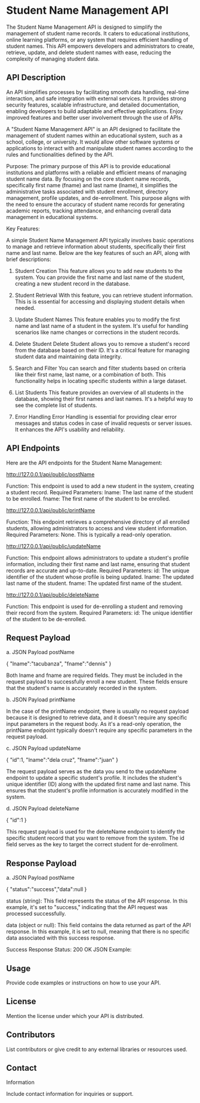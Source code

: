 # Student Name Management API

The Student Name Management API is designed to simplify the management of student name records. It caters to educational institutions, online learning platforms, or any system that requires efficient handling of student names. This API empowers developers and administrators to create, retrieve, update, and delete student names with ease, reducing the complexity of managing student data.

## API Description
An API simplifies processes by facilitating smooth data handling, real-time interaction, and safe integration with external services. It provides strong security features, scalable infrastructure, and detailed documentation, enabling developers to build adaptable and effective applications. Enjoy improved features and better user involvement through the use of APIs.

A "Student Name Management API" is an API designed to facilitate the management of student names within an educational system, such as a school, college, or university. It would allow other software systems or applications to interact with and manipulate student names according to the rules and functionalities defined by the API.

Purpose:
The primary purpose of this API is to provide educational institutions and platforms with a reliable and efficient means of managing student name data. By focusing on the core student name records, specifically first name (fname) and last name (lname), it simplifies the administrative tasks associated with student enrollment, directory management, profile updates, and de-enrollment. This purpose aligns with the need to ensure the accuracy of student name records for generating academic reports, tracking attendance, and enhancing overall data management in educational systems.

Key Features:

A simple Student Name Management API typically involves basic operations to manage and retrieve information about students, specifically their first name and last name. Below are the key features of such an API, along with brief descriptions:

1. Student Creation
  This feature allows you to add new students to the system. You can provide the first name and last name of the student, creating a new student record in the database.

2. Student Retrieval
  With this feature, you can retrieve student information. This is is essential for accessing and displaying student details when needed.
  
3. Update Student Names
   This feature enables you to modify the first name and last name of a student in the system. It's useful for handling scenarios like name changes or corrections in the student records.

4. Delete Student
  Delete Student allows you to remove a student's record from the database based on their ID. It's a critical feature for managing student data and maintaining data integrity.

5. Search and Filter
  You can search and filter students based on criteria like their first name, last name, or a combination of both. This functionality helps in locating specific students within a large dataset.

6. List Students
   This feature provides an overview of all students in the database, showing their first names and last names. It's a helpful way to see the complete list of students.

7. Error Handling
   Error Handling is essential for providing clear error messages and status codes in case of invalid requests or server issues. It enhances the API's usability and reliability.
   
## API Endpoints
Here are the API endpoints for the Student Name Management:

http://127.0.0.1/api/public/postName

Function:
  This endpoint is used to add a new student in the system, creating a student record.
Required Parameters:
  lname: The last name of the student to be enrolled.
  fname: The first name of the student to be enrolled.
  
http://127.0.0.1/api/public/printName

Function: 
  This endpoint retrieves a comprehensive directory of all enrolled students, allowing administrators to access and view student information.
Required Parameters: 
  None. This is typically a read-only operation.

http://127.0.0.1/api/public/updateName

Function: 
  This endpoint allows administrators to update a student's profile information, including their first name and last name, ensuring that student records are accurate and up-to-date.
Required Parameters:
  id: The unique identifier of the student whose profile is being updated.
  lname: The updated last name of the student.
  fname: The updated first name of the student.

http://127.0.0.1/api/public/deleteName

Function: 
  This endpoint is used for de-enrolling a student and removing their record from the system.
Required Parameters:
  id: The unique identifier of the student to be de-enrolled.

## Request Payload

a. JSON Payload postName

{
  "lname":"tacubanza",
   "fname":"dennis"
}

Both lname and fname are required fields. They must be included in the request payload to successfully enroll a new student. These fields ensure that the student's name is accurately recorded in the system.

b. JSON Payload printName

In the case of the printName endpoint, there is usually no request payload because it is designed to retrieve data, and it doesn't require any specific input parameters in the request body.  As it's a read-only operation, the printName endpoint typically doesn't require any specific parameters in the request payload. 

c. JSON Payload updateName

{
  "id":1,
  "lname":"dela cruz",
   "fname":"juan"
}

The request payload serves as the data you send to the updateName endpoint to update a specific student's profile. It includes the student's unique identifier (ID) along with the updated first name and last name. This ensures that the student's profile information is accurately modified in the system.

d. JSON Payload deleteName

{
  "id":1
}

This request payload is used for the deleteName endpoint to identify the specific student record that you want to remove from the system. The id field serves as the key to target the correct student for de-enrollment.

## Response Payload

a. JSON Payload postName

{
         "status":"success","data":null
}

status (string): This field represents the status of the API response. In this example, it's set to "success," indicating that the API request was processed successfully.

data (object or null): This field contains the data returned as part of the API response. In this example, it is set to null, meaning that there is no specific data associated with this success response.

Success Response
Status: 200 OK
JSON Example:




 


## Usage


Provide code
examples or instructions on how to use your API.


 


## License


Mention the
license under which your API is distributed.


 


## Contributors


List
contributors or give credit to any external libraries or resources used.


 


## Contact
Information


Include contact
information for inquiries or support.
